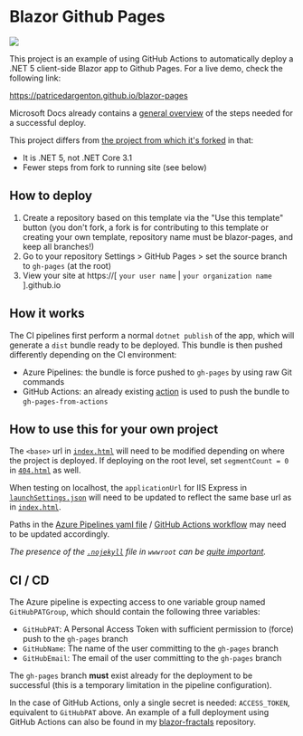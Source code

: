# Blazor Github Pages

[![](../../workflows/gh-pages/badge.svg)](../../actions)


This project is an example of using GitHub Actions to automatically deploy a .NET 5 client-side
Blazor app to Github Pages. For a live demo, check the following link:

https://patricedargenton.github.io/blazor-pages

Microsoft Docs already contains a [general overview](https://docs.microsoft.com/en-us/aspnet/core/host-and-deploy/blazor/client-side?view=aspnetcore-5.0#github-pages)
of the steps needed for a successful deploy.


This project differs from [the project from which it's forked](https://github.com/fernandreu/blazor-pages) in that:
- It is .NET 5, not .NET Core 3.1
- Fewer steps from fork to running site (see below)

## How to deploy
1. Create a repository based on this template via the "Use this template" button (you don't fork, a fork is for contributing to this template or creating your own template, repository name must be blazor-pages, and keep all branches!)
2. Go to your repository Settings > GitHub Pages > set the source branch to `gh-pages` (at the root)
3. View your site at https://[ `your user name` | `your organization name` ].github.io

## How it works

The CI pipelines first perform a normal `dotnet publish` of the app, which will generate
a `dist` bundle ready to be deployed. This bundle is then pushed differently depending on
the CI environment:

- Azure Pipelines: the bundle is force pushed to `gh-pages` by using raw Git
commands
- GitHub Actions: an already existing [action](https://github.com/marketplace/actions/deploy-to-github-pages)
is used to push the bundle to `gh-pages-from-actions`

## How to use this for your own project

The `<base>` url in [`index.html`](src/Client/wwwroot/index.html) will need to be modified 
depending on where the project is deployed. If deploying on the root level, set 
`segmentCount = 0` in [`404.html`](src/Client/wwwroot/404.html) as well.

When testing on localhost, the `applicationUrl` for IIS Express in 
[`launchSettings.json`](src/Client/Properties/launchSettings.json) will need to be updated to 
reflect the same base url as in [`index.html`](src/Client/wwwroot/index.html).

Paths in the [Azure Pipelines yaml file](azure-pipelines.yml) / [GitHub Actions workflow](.github/workflows/gh-pages.yml)
may need to be updated accordingly.

*The presence of the [`.nojekyll`](src/Client/wwwroot/.nojekyll) file in `wwwroot` can be 
[quite important](https://help.github.com/en/articles/files-that-start-with-an-underscore-are-missing).*


## CI / CD

The Azure pipeline is expecting access to one variable group named `GitHubPATGroup`, which
should contain the following three variables:

- `GitHubPAT`: A Personal Access Token with sufficient permission to (force) push to the `gh-pages` branch
- `GitHubName`: The name of the user committing to the `gh-pages` branch
- `GitHubEmail`: The email of the user committing to the `gh-pages` branch

The `gh-pages` branch **must** exist already for the deployment to be successful (this
is a temporary limitation in the pipeline configuration).

In the case of GitHub Actions, only a single secret is needed: `ACCESS_TOKEN`, equivalent to `GitHubPAT` above. An example of a full deployment using GitHub Actions can also be found in my [blazor-fractals](https://github.com/fernandreu/blazor-fractals) repository.
